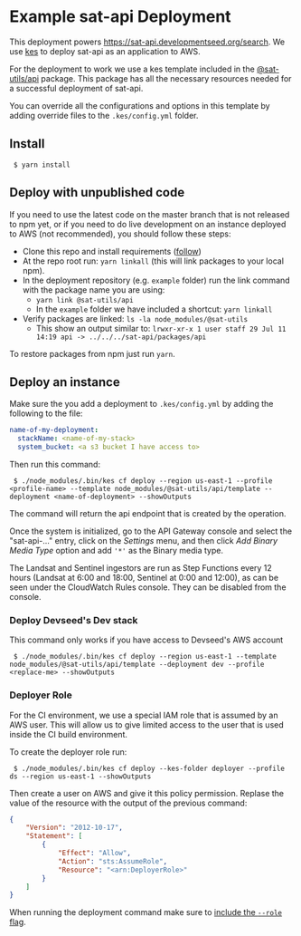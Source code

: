 # Example sat-api Deployment

This deployment powers https://sat-api.developmentseed.org/search. We use [kes](https://www.npmjs.com/package/kes) to deploy sat-api as an application to AWS.

For the deployment to work we use a kes template included in the [@sat-utils/api](https://www.npmjs.com/package/@sat-utils/api) package. This package has all the necessary resources needed for a successful deployment of sat-api.

You can override all the configurations and options in this template by adding override files to the `.kes/config.yml` folder.

## Install

     $ yarn install

## Deploy with unpublished code

If you need to use the latest code on the master branch that is not released to npm yet, or if you need to do live development on an instance deployed to AWS (not recommended), you should follow these steps:

- Clone this repo and install requirements ([follow](../README.md#local-installation))
- At the repo root run: `yarn linkall` (this will link packages to your local npm).
- In the deployment repository (e.g. `example` folder) run the link command with the package name you are using:
    - `yarn link @sat-utils/api`
    - In the `example` folder we have included a shortcut: `yarn linkall`
- Verify packages are linked: `ls -la node_modules/@sat-utils`
    - This show an output similar to: `lrwxr-xr-x 1 user staff 29 Jul 11 14:19 api -> ../../../sat-api/packages/api`

To restore packages from npm just run `yarn`.

## Deploy an instance

Make sure the you add a deployment to `.kes/config.yml` by adding the following to the file:

```yaml
name-of-my-deployment:
  stackName: <name-of-my-stack>
  system_bucket: <a s3 bucket I have access to>
```

Then run this command:

     $ ./node_modules/.bin/kes cf deploy --region us-east-1 --profile <profile-name> --template node_modules/@sat-utils/api/template --deployment <name-of-deployment> --showOutputs

The command will return the api endpoint that is created by the operation.

Once the system is initialized, go to the API Gateway console and select the "sat-api-..." entry, click on the _Settings_ menu, and then click _Add Binary Media Type_ option and add `'*'` as the Binary media type.

The Landsat and Sentinel ingestors are run as Step Functions every 12 hours (Landsat at 6:00 and 18:00, Sentinel at 0:00 and 12:00), as can be seen under the CloudWatch Rules console. They can be disabled from the console.

### Deploy Devseed's Dev stack

This command only works if you have access to Devseed's AWS account

     $ ./node_modules/.bin/kes cf deploy --region us-east-1 --template node_modules/@sat-utils/api/template --deployment dev --profile <replace-me> --showOutputs

### Deployer Role

For the CI environment, we use a special IAM role that is assumed by an AWS user. This will allow us to give limited access to the user that is used inside the CI build environment.

To create the deployer role run:

     $ ./node_modules/.bin/kes cf deploy --kes-folder deployer --profile ds --region us-east-1 --showOutputs

Then create a user on AWS and give it this policy permission. Replase the value of the resource with the output of the previous command:

```json
{
    "Version": "2012-10-17",
    "Statement": [
        {
            "Effect": "Allow",
            "Action": "sts:AssumeRole",
            "Resource": "<arn:DeployerRole>"
        }
    ]
}
```

When running the deployment command make sure to [include the `--role` flag](.circleci/config.yml#L17).